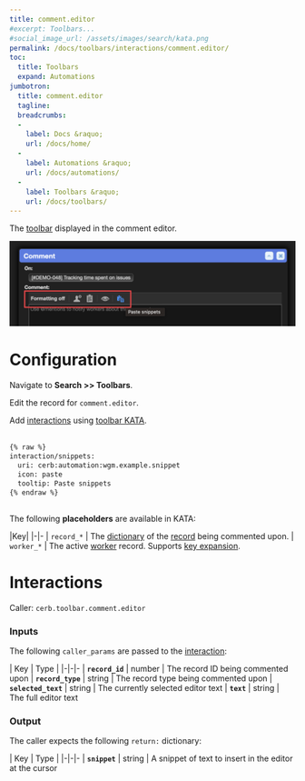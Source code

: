 ```yaml
---
title: comment.editor
#excerpt: Toolbars...
#social_image_url: /assets/images/search/kata.png
permalink: /docs/toolbars/interactions/comment.editor/
toc:
  title: Toolbars
  expand: Automations
jumbotron:
  title: comment.editor
  tagline: 
  breadcrumbs:
  -
    label: Docs &raquo;
    url: /docs/home/
  -
    label: Automations &raquo;
    url: /docs/automations/
  -
    label: Toolbars &raquo;
    url: /docs/toolbars/
---
```


The [toolbar](/docs/toolbars/) displayed in the comment editor.

<div class="cerb-screenshot">
<img src="/assets/images/docs/toolbars/comment-editor.png" class="screenshot">
</div>

# Configuration

Navigate to **Search >> Toolbars**.

Edit the record for `comment.editor`.

Add [interactions](/docs/automations/triggers/interaction.worker/) using [toolbar KATA](/docs/toolbars/#kata).

<pre>
<code class="language-cerb">
{% raw %}
interaction/snippets:
  uri: cerb:automation:wgm.example.snippet
  icon: paste
  tooltip: Paste snippets
{% endraw %}
</code>
</pre>

The following **placeholders** are available in KATA:

|Key|
|-|-
| `record_*` | The [dictionary](/docs/guide/developers/dictionaries/) of the [record](/docs/records/) being commented upon.
| `worker_*` | The active [worker](/docs/records/types/worker/) record. Supports [key expansion](/docs/guide/developers/dictionaries/#key-expansion).

# Interactions

Caller: `cerb.toolbar.comment.editor`

### Inputs

The following `caller_params` are passed to the [interaction](/docs/automations/triggers/interaction.worker/):

| Key | Type |
|-|-|-
| **`record_id`** | number | The record ID being commented upon
| **`record_type`** | string | The record type being commented upon
| **`selected_text`** | string | The currently selected editor text
| **`text`** | string | The full editor text

### Output

The caller expects the following `return:` dictionary:

| Key | Type |
|-|-|-
| **`snippet`** | string | A snippet of text to insert in the editor at the cursor